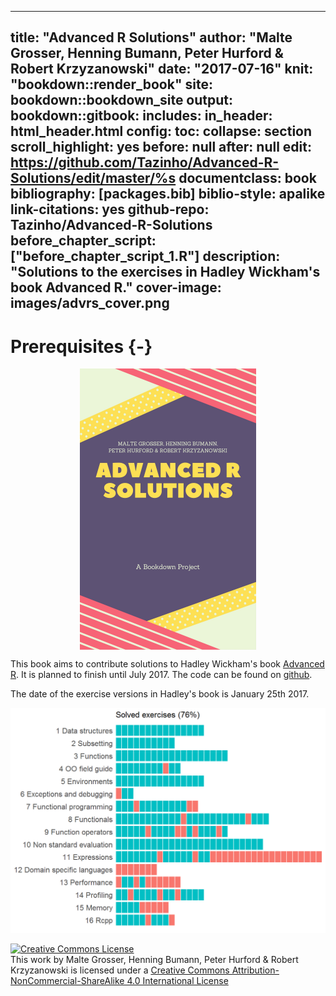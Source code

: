 
--- 
title: "Advanced R Solutions"
author: "Malte Grosser, Henning Bumann, Peter Hurford & Robert Krzyzanowski"
date: "2017-07-16"
knit: "bookdown::render_book"
site: bookdown::bookdown_site
output:
  bookdown::gitbook:
    includes:
      in_header: html_header.html
    config:
      toc:
          collapse: section
          scroll_highlight: yes
          before: null
          after: null
      edit: https://github.com/Tazinho/Advanced-R-Solutions/edit/master/%s
documentclass: book
bibliography: [packages.bib]
biblio-style: apalike
link-citations: yes
github-repo: Tazinho/Advanced-R-Solutions
before_chapter_script: ["before_chapter_script_1.R"]
description: "Solutions to the exercises in Hadley Wickham's book Advanced R."
cover-image: images/advrs_cover.png
---


# Prerequisites {-}



<img src="images/advrs_cover.png" style="display: block; margin: auto;" />

This book aims to contribute solutions to Hadley Wickham's book [Advanced R](http://adv-r.had.co.nz/).
It is planned to finish until July 2017. The code can be found on [github](https://github.com/Tazinho/Advanced-R-Solutions.git).

The date of the exercise versions in Hadley's book is January 25th 2017.




<img src="index_files/figure-html/unnamed-chunk-4-1.png" width="672" />



<a rel="license" href="http://creativecommons.org/licenses/by-nc-sa/4.0/"><img alt="Creative Commons License" style="border-width:0" src="https://i.creativecommons.org/l/by-nc-sa/4.0/88x31.png" /></a><br />This work by Malte Grosser, Henning Bumann, Peter Hurford & Robert Krzyzanowski is licensed under a <a rel="license" href="http://creativecommons.org/licenses/by-nc-sa/4.0/">Creative Commons Attribution-NonCommercial-ShareAlike 4.0 International License</a>
